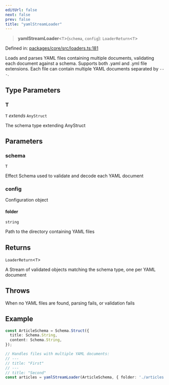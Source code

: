```yaml
---
editUrl: false
next: false
prev: false
title: "yamlStreamLoader"
---
```


> **yamlStreamLoader**\<`T`\>(`schema`, `config`): `LoaderReturn`\<`T`\>

Defined in: [packages/core/src/loaders.ts:181](https://github.com/bitswired/foldcms/blob/a5796744336f5646b8ccb4abf3c6d1334a83f443/packages/core/src/loaders.ts#L181)

Loads and parses YAML files containing multiple documents, validating each document against a schema.
Supports both .yaml and .yml file extensions. Each file can contain multiple YAML documents separated by `---`.

## Type Parameters

### T

`T` *extends* `AnyStruct`

The schema type extending AnyStruct

## Parameters

### schema

`T`

Effect Schema used to validate and decode each YAML document

### config

Configuration object

#### folder

`string`

Path to the directory containing YAML files

## Returns

`LoaderReturn`\<`T`\>

A Stream of validated objects matching the schema type, one per YAML document

## Throws

When no YAML files are found, parsing fails, or validation fails

## Example

```typescript
const ArticleSchema = Schema.Struct({
  title: Schema.String,
  content: Schema.String,
});

// Handles files with multiple YAML documents:
// ---
// title: "First"
// ---
// title: "Second"
const articles = yamlStreamLoader(ArticleSchema, { folder: './articles' });
```
